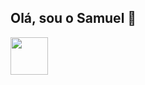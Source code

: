 ## Olá, sou o Samuel 👋

<img src="https://i.pinimg.com/736x/39/b9/48/39b9488712432d67ce879b14317dcb92.jpg" width="60"/>
<!--
**samuelmachadosenai/samuelmachadosenai** is a ✨ _special_ ✨ repository because its `README.md` (this file) appears on your GitHub profile.

Here are some ideas to get you started:

- 🔭 I’m currently working on ...
- 🌱 I’m currently learning ...
- 👯 I’m looking to collaborate on ...
- 🤔 I’m looking for help with ...
- 💬 Ask me about ...
- 📫 How to reach me: ...
- 😄 Pronouns: ...
- ⚡ Fun fact: ...
-->
